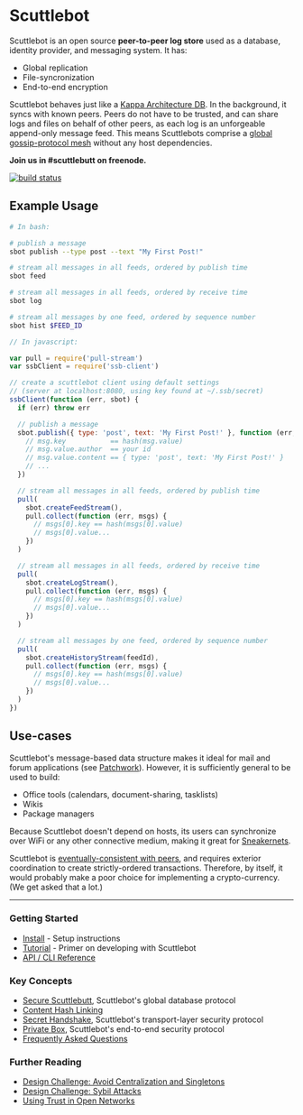 # Scuttlebot

Scuttlebot is an open source **peer-to-peer log store** used as a database, identity provider, and messaging system.
It has:

 - Global replication
 - File-syncronization
 - End-to-end encryption

Scuttlebot behaves just like a [Kappa Architecture DB](http://www.kappa-architecture.com/).
In the background, it syncs with known peers.
Peers do not have to be trusted, and can share logs and files on behalf of other peers, as each log is an unforgeable append-only message feed.
This means Scuttlebots comprise a [global gossip-protocol mesh](https://en.wikipedia.org/wiki/Gossip_protocol) without any host dependencies.

**Join us in #scuttlebutt on freenode.**

[![build status](https://secure.travis-ci.org/ssbc/scuttlebot.png)](http://travis-ci.org/ssbc/scuttlebot)

## Example Usage

```bash
# In bash:

# publish a message
sbot publish --type post --text "My First Post!"

# stream all messages in all feeds, ordered by publish time
sbot feed

# stream all messages in all feeds, ordered by receive time
sbot log

# stream all messages by one feed, ordered by sequence number
sbot hist $FEED_ID
```
```js
// In javascript:

var pull = require('pull-stream')
var ssbClient = require('ssb-client')

// create a scuttlebot client using default settings
// (server at localhost:8080, using key found at ~/.ssb/secret)
ssbClient(function (err, sbot) {
  if (err) throw err

  // publish a message
  sbot.publish({ type: 'post', text: 'My First Post!' }, function (err, msg) {
    // msg.key           == hash(msg.value)
    // msg.value.author  == your id
    // msg.value.content == { type: 'post', text: 'My First Post!' }
    // ...
  })

  // stream all messages in all feeds, ordered by publish time
  pull(
    sbot.createFeedStream(),
    pull.collect(function (err, msgs) {
      // msgs[0].key == hash(msgs[0].value)
      // msgs[0].value...
    })
  )

  // stream all messages in all feeds, ordered by receive time
  pull(
    sbot.createLogStream(),
    pull.collect(function (err, msgs) {
      // msgs[0].key == hash(msgs[0].value)
      // msgs[0].value...
    })
  )

  // stream all messages by one feed, ordered by sequence number
  pull(
    sbot.createHistoryStream(feedId),
    pull.collect(function (err, msgs) {
      // msgs[0].key == hash(msgs[0].value)
      // msgs[0].value...
    })
  )
})
```

## Use-cases

Scuttlebot's message-based data structure makes it ideal for mail and forum applications (see [Patchwork](https://ssbc.github.io/patchwork/)).
However, it is sufficiently general to be used to build:

 - Office tools (calendars, document-sharing, tasklists)
 - Wikis
 - Package managers

Because Scuttlebot doesn't depend on hosts, its users can synchronize over WiFi or any other connective medium, making it great for [Sneakernets](https://en.wikipedia.org/wiki/Sneakernet).

Scuttlebot is [eventually-consistent with peers](https://en.wikipedia.org/wiki/Eventual_consistency), and requires exterior coordination to create strictly-ordered transactions.
Therefore, by itself, it would probably make a poor choice for implementing a crypto-currency.
(We get asked that a lot.)

---

### Getting Started

- [Install](https://ssbc.github.io/docs/scuttlebot/install.html) - Setup instructions
- [Tutorial](https://ssbc.github.io/docs/scuttlebot/tutorial.html) - Primer on developing with Scuttlebot
- [API / CLI Reference](https://scuttlebot.io/apis/scuttlebot/ssb.html)

### Key Concepts

- [Secure Scuttlebutt](https://ssbc.github.io/secure-scuttlebutt/), Scuttlebot's global database protocol
- [Content Hash Linking](https://ssbc.github.io/docs/ssb/linking.html)
- [Secret Handshake](https://ssbc.github.io/docs/ssb/secret-handshake.html), Scuttlebot's transport-layer security protocol
- [Private Box](https://ssbc.github.io/docs/ssb/end-to-end-encryption.html), Scuttlebot's end-to-end security protocol
- [Frequently Asked Questions](https://ssbc.github.io/docs/ssb/faq.html)

### Further Reading

- [Design Challenge: Avoid Centralization and Singletons](https://ssbc.github.io/docs/articles/design-challenge-avoid-centralization-and-singletons.html)
- [Design Challenge: Sybil Attacks](https://ssbc.github.io/docs/articles/design-challenge-sybil-attack.html)
- [Using Trust in Open Networks](https://ssbc.github.io/docs/articles/using-trust-in-open-networks.html)
